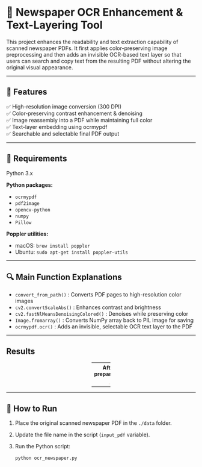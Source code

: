 # 📰 Newspaper OCR Enhancement & Text-Layering Tool

This project enhances the readability and text extraction capability of scanned newspaper PDFs. It first applies color-preserving image preprocessing and then adds an invisible OCR-based text layer so that users can search and copy text from the resulting PDF without altering the original visual appearance.

---

## 📌 Features

✅ High-resolution image conversion (300 DPI)  
✅ Color-preserving contrast enhancement & denoising  
✅ Image reassembly into a PDF while maintaining full color  
✅ Text-layer embedding using ocrmypdf  
✅ Searchable and selectable final PDF output

---

## 📅 Requirements

Python 3.x  

**Python packages:**
- `ocrmypdf`
- `pdf2image`
- `opencv-python`
- `numpy`
- `Pillow`

**Poppler utilities:**
- macOS: `brew install poppler`
- Ubuntu: `sudo apt-get install poppler-utils`

---

## 🔍 Main Function Explanations ##

- `convert_from_path()`
: Converts PDF pages to high-resolution color images
- `cv2.convertScaleAbs()`
: Enhances contrast and brightness
- `cv2.fastNlMeansDenoisingColored()`
: Denoises while preserving color
- `Image.fromarray()`
: Converts NumPy array back to PIL image for saving
- `ocrmypdf.ocr()`
: Adds an invisible, selectable OCR text layer to the PDF

---

## Results

<table style="width:10%; margin:auto;">
  <tr>
    <th style="text-align:center;">After preparation</th>
    <th style="text-align:center;">After ocr</th>
  </tr>
  <tr>
    <td align="center">
      <img src="./Output/prepErnestARice.pdf" width="1" />
    </td>
    <td align="center">
      <img src="./Output/ErnestARice.pdf" width="1" />
    </td>
  </tr>
</table>

---


## 🔄 How to Run

1. Place the original scanned newspaper PDF in the `./data` folder.  
2. Update the file name in the script (`input_pdf` variable).  
3. Run the Python script:

   ```bash
   python ocr_newspaper.py